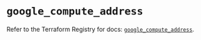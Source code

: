 # `google_compute_address`

Refer to the Terraform Registry for docs: [`google_compute_address`](https://registry.terraform.io/providers/hashicorp/google/5.37.0/docs/resources/compute_address).
